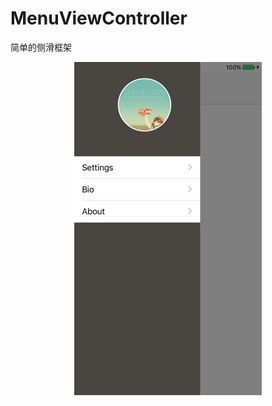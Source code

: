 # MenuViewController
简单的侧滑框架

<!--![image](menuDemo.png)-->
 <div align='center'>
        <img src="menuDemo.png" width = "300" height = "533" alt=“图片名称” align=center />  
 </div>
 
